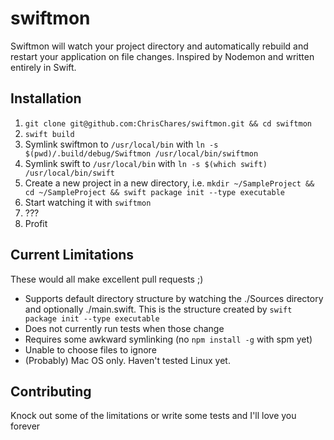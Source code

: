 # swiftmon
Swiftmon will watch your project directory and automatically rebuild and restart your application on file changes.  Inspired by Nodemon and written entirely in Swift.

## Installation

1. `git clone git@github.com:ChrisChares/swiftmon.git && cd swiftmon`
2. `swift build`
3. Symlink swiftmon to `/usr/local/bin` with `ln -s $(pwd)/.build/debug/Swiftmon /usr/local/bin/swiftmon`
4. Symlink swift to `/usr/local/bin` with `ln -s $(which swift) /usr/local/bin/swift`
5. Create a new project in a new directory, i.e. `mkdir ~/SampleProject && cd ~/SampleProject && swift package init --type executable`
6. Start watching it with `swiftmon`
7. ???
8. Profit

## Current Limitations

These would all make excellent pull requests ;)

+ Supports default directory structure by watching the ./Sources directory and optionally ./main.swift.  This is the structure created by `swift package init --type executable`
+ Does not currently run tests when those change
+ Requires some awkward symlinking (no `npm install -g` with spm yet)
+ Unable to choose files to ignore
+ (Probably) Mac OS only.  Haven't tested Linux yet.

## Contributing

Knock out some of the limitations or write some tests and I'll love you forever
